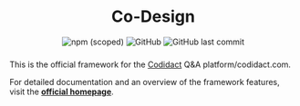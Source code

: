 
<div align="center">
    <h1>Co-Design</h1>
</div>

<div align="center">
    <img alt="npm (scoped)" src="https://img.shields.io/npm/v/@codidact/co-design?color=green">
    <img alt="GitHub" src="https://img.shields.io/github/license/codidact/co-design?color=neongreen">
    <img alt="GitHub last commit" src="https://img.shields.io/github/last-commit/codidact/co-design">
</div>

###

This is the official framework for the [Codidact](https://codidact.org) Q&A platform/codidact.com.

For detailed documentation and an overview of the framework features, visit the [**official homepage**](https://codidact.github.io/co-design/).
